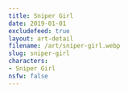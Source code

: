 ```yaml
---
title: Sniper Girl
date: 2019-01-01
excludefeed: true
layout: art-detail
filename: /art/sniper-girl.webp
slug: sniper-girl
characters:
- Sniper Girl
nsfw: false
---
```

